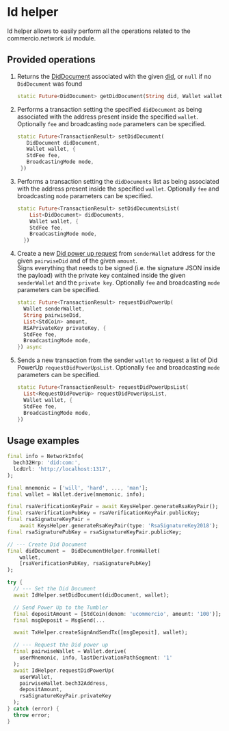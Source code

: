 # Id helper

Id helper allows to easily perform all the operations related to the commercio.network `id` module.

## Provided operations

1. Returns the [DidDocument](../glossary.md) associated with the given [did](../glossary.md), or `null` if no `DidDocument` was found

   ```dart
   static Future<DidDocument> getDidDocument(String did, Wallet wallet) async
   ```

2. Performs a transaction setting the specified `didDocument` as being associated with the address present inside the specified `wallet`. Optionally `fee` and broadcasting `mode` parameters can be specified.

   ```dart
   static Future<TransactionResult> setDidDocument(
      DidDocument didDocument,
      Wallet wallet, {
      StdFee fee,
      BroadcastingMode mode,
    })
   ```

3. Performs a transaction setting the `didDocuments` list as being associated with the address present inside the specified `wallet`. Optionally `fee` and broadcasting `mode` parameters can be specified.

    ```dart
    static Future<TransactionResult> setDidDocumentsList(
        List<DidDocument> didDocuments,
        Wallet wallet, {
        StdFee fee,
        BroadcastingMode mode,
      })
    ```

4. Create a new [Did power up request](../glossary.md) from `senderWallet` address for the given `pairwiseDid` and of the given `amount`.  
Signs everything that needs to be signed (i.e. the signature JSON inside the payload) with the private key contained inside the given `senderWallet` and the `private key`. Optionally `fee` and broadcasting `mode` parameters can be specified.

    ```dart
    static Future<TransactionResult> requestDidPowerUp(
      Wallet senderWallet,
      String pairwiseDid,
      List<StdCoin> amount,
      RSAPrivateKey privateKey, {
      StdFee fee,
      BroadcastingMode mode,
    }) async
    ```

5. Sends a new transaction from the sender `wallet` to request a list of Did PowerUp `requestDidPowerUpsList`. Optionally `fee` and broadcasting `mode` parameters can be specified.

    ```dart
    static Future<TransactionResult> requestDidPowerUpsList(
      List<RequestDidPowerUp> requestDidPowerUpsList,
      Wallet wallet, {
      StdFee fee,
      BroadcastingMode mode,
    })
    ```

## Usage examples

```dart
final info = NetworkInfo(
  bech32Hrp: 'did:com:',
  lcdUrl: 'http://localhost:1317',
);

final mnemonic = ['will', 'hard', ..., 'man'];
final wallet = Wallet.derive(mnemonic, info);

final rsaVerificationKeyPair = await KeysHelper.generateRsaKeyPair();
final rsaVerificationPubKey = rsaVerificationKeyPair.publicKey;
final rsaSignatureKeyPair =
    await KeysHelper.generateRsaKeyPair(type: 'RsaSignatureKey2018');
final rsaSignaturePubKey = rsaSignatureKeyPair.publicKey;

// --- Create Did Document
final didDocument =  DidDocumentHelper.fromWallet(
    wallet,
    [rsaVerificationPubKey, rsaSignaturePubKey]
);

try {
  // --- Set the Did Document
  await IdHelper.setDidDocument(didDocument, wallet);

  // Send Power Up to the Tumbler
  final depositAmount = [StdCoin(denom: 'ucommercio', amount: '100')];
  final msgDeposit = MsgSend(...

  await TxHelper.createSignAndSendTx([msgDeposit], wallet);

  // --- Request the Did power up
  final pairwiseWallet = Wallet.derive(
    userMnemonic, info, lastDerivationPathSegment: '1'
  );
  await IdHelper.requestDidPowerUp(
    userWallet,
    pairwiseWallet.bech32Address,
    depositAmount,
    rsaSignatureKeyPair.privateKey
  );
} catch (error) {
  throw error;
}
```
